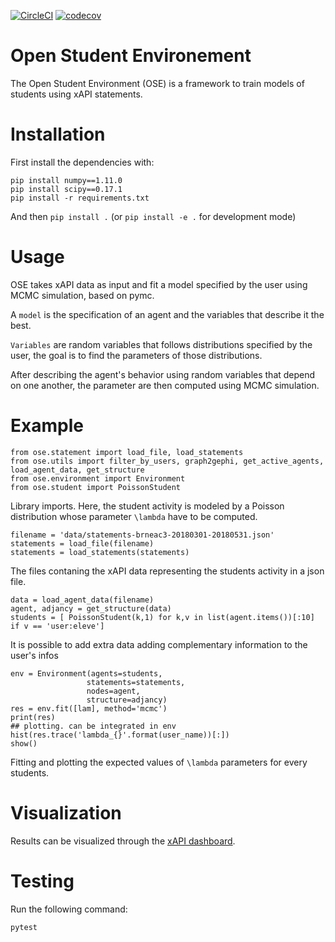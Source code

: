 [![CircleCI](https://circleci.com/gh/open-student-environment/open-student-environment.svg?style=shield&circle-token=03ce5e2996c8d68da81e8d82b00bd5965c542b45)](https://circleci.com/gh/open-student-environment/open-student-environment) [![codecov](https://codecov.io/gh/open-student-environment/open-student-environment/branch/master/graph/badge.svg)](https://codecov.io/gh/open-student-environment/open-student-environment)

# Open Student Environement

The Open Student Environment (OSE) is a framework to train models of students 
using xAPI statements.

# Installation

First install the dependencies with:
```
pip install numpy==1.11.0
pip install scipy==0.17.1
pip install -r requirements.txt
```

And then `pip install .` (or `pip install -e .` for development mode)

# Usage

OSE takes xAPI data as input and fit a model specified by the user using MCMC simulation, based on pymc.

A `model` is the specification of an agent and the variables that describe it the best.

`Variables` are random variables that follows distributions specified by the user, the goal is to find the parameters
of those distributions.

After describing the agent's behavior using random variables that depend on one another, the parameter are then computed using MCMC simulation.

# Example

```
from ose.statement import load_file, load_statements
from ose.utils import filter_by_users, graph2gephi, get_active_agents, load_agent_data, get_structure
from ose.environment import Environment
from ose.student import PoissonStudent
````
Library imports.
Here, the student activity is modeled by a Poisson distribution whose parameter `\lambda` have to be computed.

````
filename = 'data/statements-brneac3-20180301-20180531.json'
statements = load_file(filename)
statements = load_statements(statements)
````
The files contaning the xAPI data representing the students activity in a json file.

````
data = load_agent_data(filename)
agent, adjancy = get_structure(data)
students = [ PoissonStudent(k,1) for k,v in list(agent.items())[:10] if v == 'user:eleve']
````
It is possible to add extra data adding complementary information to the user's infos

````
env = Environment(agents=students,
                 statements=statements,
                 nodes=agent,
                 structure=adjancy)
res = env.fit([lam], method='mcmc')
print(res)
## plotting. can be integrated in env
hist(res.trace('lambda_{}'.format(user_name))[:])
show()                 
````
Fitting and plotting the expected values of `\lambda` parameters for every students.


# Visualization

Results can be visualized through the [xAPI dashboard](https://github.com/open-student-environment/ose-client).

# Testing

Run the following command:

```
pytest
```


